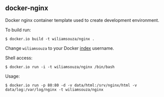 docker-nginx
------------

Docker nginx container template used to create development environment.

To build run:

```
$ docker.io build -t wiliamsouza/nginx .
```

Change `wiliamsouza` to your Docker
[index](https://index.docker.io/u/wiliamsouza/) username.

Shell access:

```
$ docker.io run -i -t wiliamsouza/nginx /bin/bash
```

Usage:

```
$ docker.io run -p 80:80 -d -v data/html:/srv/nginx/html -v data/log:/var/log/nginx -t wiliamsouza/nginx
```
